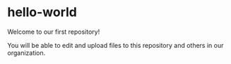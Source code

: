 # hello-world
Welcome to our first repository!

You will be able to edit and upload files to this repository and others in our organization.
